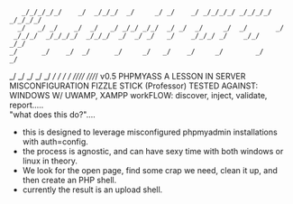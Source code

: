        _/_/_/_/_/    _/  _/_/_/  _/     _/ _/    _/ _/_/_/_/ _/_/_/_/ _/_/_/_/
      _/   _/ _/    _/  _/   _/ _/_/ _/_/  _/ _/  _/     _/  _/       _/
     _/_/_/  _/_/_/_/  _/_/_/  _/  _/ _/   _/    _/_/_/ _/    _/_/     _/_/
    _/      _/    _/  _/      _/     _/   _/    _/     _/        _/       _/
   _/      _/    _/  _/      _/     _/   _/    _/     _/ _/_/_/_/ _/_/_/_/
 v0.5
 PHPMYASS
 A LESSON IN SERVER MISCONFIGURATION
 FIZZLE STICK (Professor)
 TESTED AGAINST: WINDOWS W/ UWAMP, XAMPP
 workFLOW: discover, inject, validate, report.....  
 "what does this do?"....
 - this is designed to leverage misconfigured phpmyadmin installations with auth=config.
 - the process is agnostic, and can have sexy time with both windows or linux in theory.
 - We look for the open page, find some crap we need, clean it up, and then create an PHP shell.
 - currently the result is an upload shell.
